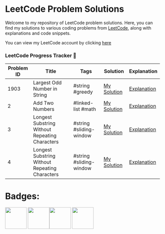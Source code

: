 # LeetCode Problem Solutions

Welcome to my repository of LeetCode problem solutions. Here, you can find my solutions to various coding problems from [LeetCode](https://leetcode.com/), along with explanations and code snippets.

You can view my LeetCode account by clicking [here](https://leetcode.com/GiacomoLeetCode/)
### LeetCode Progress Tracker 📅

| Problem ID | Title | Tags | Solution | Explanation |
|------------|-------|------|----------|-------------|
| 1903 | Largest Odd Number in String | #string #greedy | [My Solution](problems/1903.largest.odd.number.in.string/largestOddNumber.py) | [Explanation](https://leetcode.com/problems/largest-odd-number-in-string/solutions/4375194/easiest-solution-by-giacomoleetcode-xixl//) |
| 2 | Add Two Numbers | #linked-list #math | [My Solution](add-two-numbers/solution.py) | [Explanation](https://leetcode.com/problems/two-sum//) |
| 3 | Longest Substring Without Repeating Characters | #string #sliding-window | [My Solution](longest-substring/solution.py) | [Explanation](https://leetcode.com/problems/two-sum//) |
| 4 | Longest Substring Without Repeating Characters | #string #sliding-window | [My Solution](longest-substring/solution.py) | [Explanation](https://leetcode.com/problems/two-sum//) |




# Badges: 

<img src="https://assets.leetcode.com/static_assets/others/Introduction_to_Pandas_Badge.png" width="70"> <img src="https://assets.leetcode.com/static_assets/marketing/lg50.png" width="70"><img src="https://assets.leetcode.com/static_assets/marketing/2024-50-lg.png" width="70"> <img src="https://assets.leetcode.com/static_assets/marketing/2024-100-lg.png" width="70">